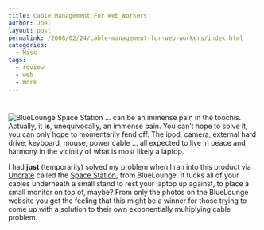 ```yaml
---
title: Cable Management For Web Workers
author: Joel
layout: post
permalink: /2008/02/24/cable-management-for-web-workers/index.html
categories:
  - Misc
tags:
  - review
  - web
  - Work
---
```

# 

![BlueLounge Space Station][1] … can be an immense pain in the toochis. Actually, it **is**, unequivocally, an immense pain. You can’t hope to solve it, you can only hope to momentarily fend off. The ipod, camera, external hard drive, keyboard, mouse, power cable … all expected to live in peace and harmony in the vicinity of what is most likely a laptop.

 [1]: https://www.joeloliveira.com/wp-content/uploads/2008/02/bl_spacestation_str18.jpg

I had **just** (temporarily) solved my problem when I ran into this product via [Uncrate][2] called the [Space Station][3], from BlueLounge. It tucks all of your cables underneath a small stand to rest your laptop up against, to place a small monitor on top of, maybe? From only the photos on the BlueLounge website you get the feeling that this might be a winner for those trying to come up with a solution to their own exponentially multiplying cable problem.

 [2]: https://www.uncrate.com/men/gear/computer-peripherals/bluelounge-spacestation/
 [3]: https://www.bluelounge.com/spacestation.php

